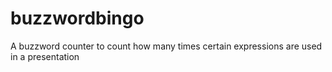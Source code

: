 # buzzwordbingo

A buzzword counter to count how many times certain expressions are used in a presentation
